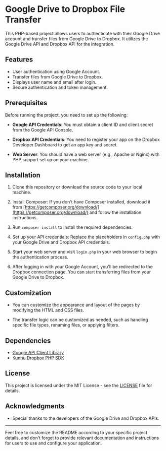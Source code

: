 # Google Drive to Dropbox File Transfer

This PHP-based project allows users to authenticate with their Google Drive account and transfer files from Google Drive to Dropbox. It utilizes the Google Drive API and Dropbox API for the integration.

## Features

- User authentication using Google Account.
- Transfer files from Google Drive to Dropbox.
- Displays user name and email after login.
- Secure authentication and token management.

## Prerequisites

Before running the project, you need to set up the following:

- **Google API Credentials**: You must obtain a client ID and client secret from the Google API Console.

- **Dropbox API Credentials**: You need to register your app on the Dropbox Developer Dashboard to get an app key and secret.

- **Web Server**: You should have a web server (e.g., Apache or Nginx) with PHP support set up on your machine.

## Installation

1. Clone this repository or download the source code to your local machine.

2. Install Composer: If you don't have Composer installed, download it from [https://getcomposer.org/download/](https://getcomposer.org/download/) and follow the installation instructions.

3. Run `composer install` to install the required dependencies.

4. Set up your API credentials: Replace the placeholders in `config.php` with your Google Drive and Dropbox API credentials.

5. Start your web server and visit `login.php` in your web browser to begin the authentication process.

6. After logging in with your Google Account, you'll be redirected to the Dropbox connection page. You can start transferring files from your Google Drive to Dropbox.

## Customization

- You can customize the appearance and layout of the pages by modifying the HTML and CSS files.

- The transfer logic can be customized as needed, such as handling specific file types, renaming files, or applying filters.

## Dependencies

- [Google API Client Library](https://developers.google.com/api-client-library)
- [Kunnu Dropbox PHP SDK](https://github.com/kunalvarma05/dropbox-php-sdk)

## License

This project is licensed under the MIT License - see the [LICENSE](LICENSE) file for details.

## Acknowledgments

- Special thanks to the developers of the Google Drive and Dropbox APIs.

---

Feel free to customize the README according to your specific project details, and don't forget to provide relevant documentation and instructions for users to use and configure your application.
